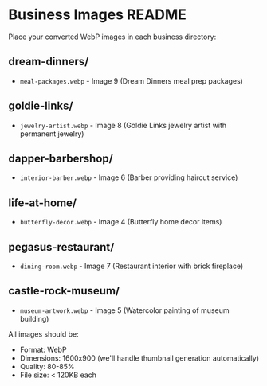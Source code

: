 # Business Images README

Place your converted WebP images in each business directory:

## dream-dinners/
- `meal-packages.webp` - Image 9 (Dream Dinners meal prep packages)

## goldie-links/
- `jewelry-artist.webp` - Image 8 (Goldie Links jewelry artist with permanent jewelry)

## dapper-barbershop/
- `interior-barber.webp` - Image 6 (Barber providing haircut service)

## life-at-home/
- `butterfly-decor.webp` - Image 4 (Butterfly home decor items)

## pegasus-restaurant/
- `dining-room.webp` - Image 7 (Restaurant interior with brick fireplace)

## castle-rock-museum/
- `museum-artwork.webp` - Image 5 (Watercolor painting of museum building)

All images should be:
- Format: WebP
- Dimensions: 1600x900 (we'll handle thumbnail generation automatically)
- Quality: 80-85%
- File size: < 120KB each
